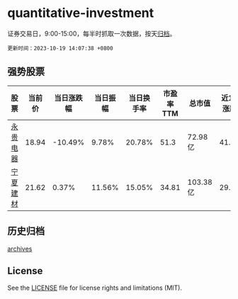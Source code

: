 # quantitative-investment

证券交易日，9:00-15:00，每半时抓取一次数据，按天[归档](archives)。

`更新时间：2023-10-19 14:07:38 +0800`

## 强势股票

|股票|当前价|当日涨跌幅|当日振幅|当日换手率|市盈率TTM|总市值|近10日涨跌幅|
|----|----|----|----|----|----|----|----|
|[永贵电器](https://xueqiu.com/S/SZ300351)|18.94|-10.49%|9.78%|20.78%|51.3|72.98亿|41.87%|
|[宁夏建材](https://xueqiu.com/S/SH600449)|21.62|0.37%|11.56%|15.05%|34.81|103.38亿|29.77%|

## 历史归档

[archives](archives)

## License

See the [LICENSE](LICENSE) file for license rights and limitations (MIT).